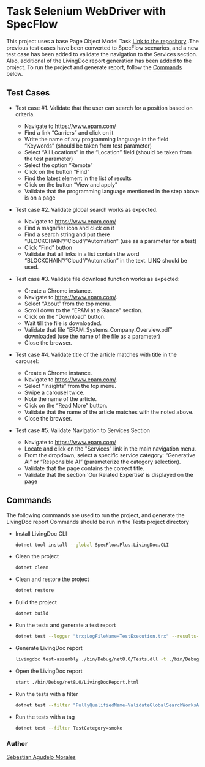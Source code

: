 # Task Selenium WebDriver with SpecFlow

This project uses a base Page Object Model Task [Link to the repository](https://autocode.git.epam.com/sebastian.agudelo2/task-selenium-webdriver)
.The previous test cases have been converted to SpecFlow scenarios, and a new test case has been added to validate the navigation to the Services section.
Also, additional of the LivingDoc report generation has been added to the project. To run the project and generate report, follow the [Commands](#commands) below. 


## Test Cases
- Test case #1. Validate that the user can search for a position based on criteria.
    - Navigate to https://www.epam.com/
    - Find a link “Carriers” and click on it
    - Write the name of any programming language in the field “Keywords” (should be taken from test parameter)
    - Select “All Locations” in the “Location” field (should be taken from the test parameter)
    - Select the option “Remote”
    - Click on the button “Find”
    - Find the latest element in the list of results
    - Click on the button “View and apply”
    - Validate that the programming language mentioned in the step above is on a page


- Test case #2. Validate global search works as expected.
    - Navigate to https://www.epam.com/
    - Find a magnifier icon and click on it
    - Find a search string and put there “BLOCKCHAIN”/”Cloud”/”Automation” (use as a parameter for a test)
    - Click “Find” button
    - Validate that all links in a list contain the word “BLOCKCHAIN”/”Cloud”/”Automation” in the text. LINQ should be used. 


- Test case #3. Validate file download function works as expected:
    - Create a Chrome instance.
    - Navigate to https://www.epam.com/.
    - Select “About” from the top menu.
    - Scroll down to the “EPAM at a Glance” section.
    - Click on the “Download” button.
    - Wait till the file is downloaded.
    - Validate that file “EPAM_Systems_Company_Overview.pdf” downloaded (use the name of the file as a parameter)
    - Close the browser.


- Test case #4. Validate title of the article matches with title in the carousel:
    - Create a Chrome instance.
    - Navigate to https://www.epam.com/.
    - Select “Insights” from the top menu.
    - Swipe a carousel twice.
    - Note the name of the article.
    - Click on the “Read More” button.
    - Validate that the name of the article matches with the noted above. 
    - Close the browser.

- Test case #5. Validate Navigation to Services Section
    - Navigate to https://www.epam.com/
    - Locate and click on the "Services" link in the main navigation menu.
    - From the dropdown, select a specific service category: “Generative AI” or “Responsible AI” (parameterize the category selection).
    - Validate that the page contains the correct title.
    - Validate that the section ‘Our Related Expertise’ is displayed on the page


## Commands

The following commands are used to run the project, and generate the LivingDoc report
Commands should be run in the Tests project directory

- Install LivingDoc CLI
  ```bash
  dotnet tool install --global SpecFlow.Plus.LivingDoc.CLI
  ```

- Clean the project
  ```bash
  dotnet clean
  ```

- Clean and restore the project
  ```bash
  dotnet restore
  ```

- Build the project
  ```bash
  dotnet build
  ```

- Run the tests and generate a test report
  ```bash
  dotnet test --logger "trx;LogFileName=TestExecution.trx" --results-directory ./bin/Debug/net8.0
  ```

- Generate LivingDoc report
  ```bash
  livingdoc test-assembly ./bin/Debug/net8.0/Tests.dll -t ./bin/Debug/net8.0/TestExecution.json --output ./bin/Debug/net8.0/LivingDocReport.html
  ```


- Open the LivingDoc report
  ```bash
  start ./bin/Debug/net8.0/LivingDocReport.html
  ```

- Run the tests with a filter
  ```bash
  dotnet test --filter "FullyQualifiedName~ValidateGlobalSearchWorksAsExpected"
  ```

- Run the tests with a tag
  ```bash
  dotnet test --filter TestCategory=smoke
  ```

### Author

[Sebastian Agudelo Morales](https://www.linkedin.com/in/sebastianamo) 